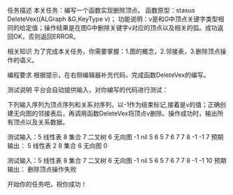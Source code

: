 任务描述
本关任务：编写一个函数实现删除顶点。
函数原型：stasus DeleteVex((ALGraph &G,KeyType v)；
功能说明：v是和G中顶点关键字类型相同的给定值；操作结果是在图G中删除关键字v对应的顶点以及相关的弧。成功返回OK，否则返回ERROR。

相关知识
为了完成本关任务，你需要掌握：1.图的概念，2.邻接表，3.删除顶点操作的语义。

编程要求
根据提示，在右侧编辑器补充代码，完成函数DeleteVex的编写。

测试说明
平台会自动提供输入，对你编写的代码进行测试：

下列输入序列为顶点序列和关系对序列，以-1作为结束标记,接着是v的值；正确创建无向图的邻接表后，再调用函数DeleteVex将顶点v删除。操作成功时，输出所有顶点以及关系数据。


测试输入：5 线性表 8 集合 7 二叉树 6 无向图 -1 nil 5 6 5 7 6 7 7 8 -1 -1  7
预期输出：
5 线性表 2
8 集合
6 无向图 0


测试输入：5 线性表 8 集合 7 二叉树 6 无向图 -1 nil 5 6 5 7 6 7 7 8 -1 -1  10
预期输出： 删除顶点操作失败

开始你的任务吧，祝你成功！